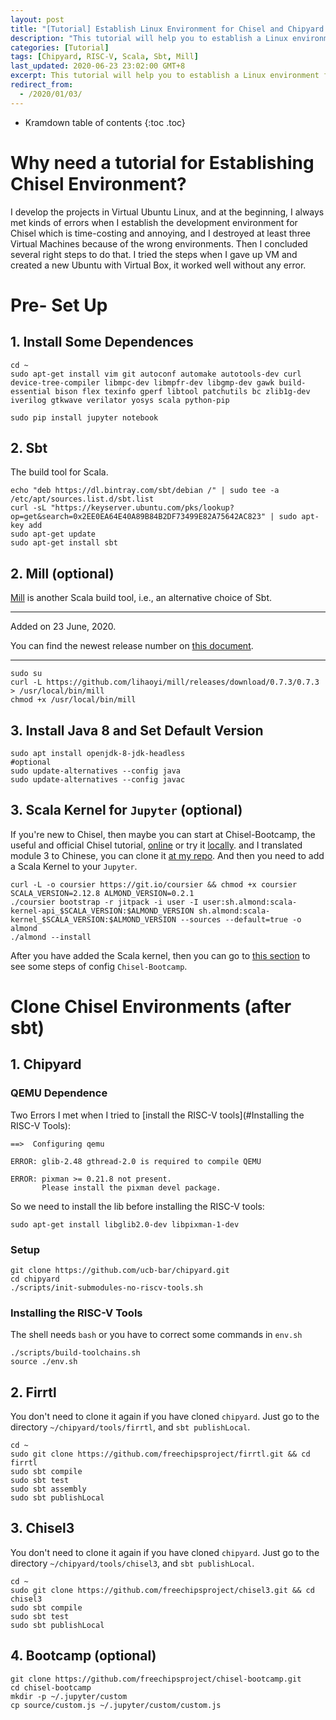 ```yaml
---
layout: post
title: "[Tutorial] Establish Linux Environment for Chisel and Chipyard Developments"
description: "This tutorial will help you to establish a Linux environment for Chisel and Chipyard development quickly with little error."
categories: [Tutorial]
tags: [Chipyard, RISC-V, Scala, Sbt, Mill]
last_updated: 2020-06-23 23:02:00 GMT+8
excerpt: This tutorial will help you to establish a Linux environment for Chisel and Chipyard development quickly with little error.
redirect_from:
  - /2020/01/03/
---
```


* Kramdown table of contents
{:toc .toc}
# Why need a tutorial for Establishing Chisel Environment?

I develop the projects in Virtual Ubuntu Linux, and at the beginning, I always met kinds of errors when I establish the development environment for Chisel which is time-costing and annoying, and I destroyed at least three Virtual Machines because of the wrong environments. Then I concluded several right steps to do that. I tried the steps when I gave up VM and created a new Ubuntu with Virtual Box, it worked well without any error.

# Pre- Set Up

## 1. Install Some Dependences

```shell
cd ~
sudo apt-get install vim git autoconf automake autotools-dev curl device-tree-compiler libmpc-dev libmpfr-dev libgmp-dev gawk build-essential bison flex texinfo gperf libtool patchutils bc zlib1g-dev iverilog gtkwave verilator yosys scala python-pip

sudo pip install jupyter notebook
```

## 2. Sbt

The build tool for Scala.

```shell
echo "deb https://dl.bintray.com/sbt/debian /" | sudo tee -a /etc/apt/sources.list.d/sbt.list
curl -sL "https://keyserver.ubuntu.com/pks/lookup?op=get&search=0x2EE0EA64E40A89B84B2DF73499E82A75642AC823" | sudo apt-key add
sudo apt-get update
sudo apt-get install sbt
```

## 2. Mill (optional)

[Mill](https://github.com/lihaoyi/mill) is another Scala build tool, i.e., an alternative choice of Sbt.

------

Added on 23 June, 2020.

You can find the newest release number on [this document](http://www.lihaoyi.com/mill/#manual).

------

```shell
sudo su
curl -L https://github.com/lihaoyi/mill/releases/download/0.7.3/0.7.3 > /usr/local/bin/mill
chmod +x /usr/local/bin/mill
```

## 3. Install Java 8 and Set Default Version

```shell
sudo apt install openjdk-8-jdk-headless
#optional
sudo update-alternatives --config java
sudo update-alternatives --config javac
```

## 3. Scala Kernel for `Jupyter` (optional)

If you're new to Chisel, then maybe you can start at Chisel-Bootcamp, the useful and official Chisel tutorial, [online](https://mybinder.org/v2/gh/freechipsproject/chisel-bootcamp/master) or try it [locally](https://github.com/freechipsproject/chisel-bootcamp). and I translated module 3 to Chinese, you can clone it [at my repo](https://github.com/SingularityKChen/chisel-bootcamp/tree/zh_cn). And then you need to add a Scala Kernel to your `Jupyter`.

```shell
curl -L -o coursier https://git.io/coursier && chmod +x coursier
SCALA_VERSION=2.12.8 ALMOND_VERSION=0.2.1
./coursier bootstrap -r jitpack -i user -I user:sh.almond:scala-kernel-api_$SCALA_VERSION:$ALMOND_VERSION sh.almond:scala-kernel_$SCALA_VERSION:$ALMOND_VERSION --sources --default=true -o almond
./almond --install
```

After you have added the Scala kernel, then you can go to [this section](#Bootcamp (optional)) to see some steps of config `Chisel-Bootcamp`.

# Clone Chisel Environments (after sbt)

## 1. Chipyard

### QEMU Dependence

Two Errors I met when I tried to [install the RISC-V tools](#Installing the RISC-V Tools):

```shell
==>  Configuring qemu

ERROR: glib-2.48 gthread-2.0 is required to compile QEMU

ERROR: pixman >= 0.21.8 not present.
       Please install the pixman devel package.
```

So we need to install the lib before installing the RISC-V tools:

```shell
sudo apt-get install libglib2.0-dev libpixman-1-dev
```

### Setup

```shell
git clone https://github.com/ucb-bar/chipyard.git
cd chipyard
./scripts/init-submodules-no-riscv-tools.sh
```

### Installing the RISC-V Tools

The shell needs `bash` or you have to correct some commands in `env.sh`
```shell
./scripts/build-toolchains.sh
source ./env.sh
```

## 2. Firrtl

You don't need to clone it again if you have cloned `chipyard`. Just go to the directory `~/chipyard/tools/firrtl`, and `sbt publishLocal`.

```shell
cd ~
sudo git clone https://github.com/freechipsproject/firrtl.git && cd firrtl
sudo sbt compile
sudo sbt test
sudo sbt assembly
sudo sbt publishLocal
```

## 3. Chisel3

You don't need to clone it again if you have cloned `chipyard`. Just go to the directory `~/chipyard/tools/chisel3`, and `sbt publishLocal`.

```shell
cd ~
sudo git clone https://github.com/freechipsproject/chisel3.git && cd chisel3
sudo sbt compile
sudo sbt test
sudo sbt publishLocal
```

## 4. Bootcamp (optional)

```shell
git clone https://github.com/freechipsproject/chisel-bootcamp.git
cd chisel-bootcamp
mkdir -p ~/.jupyter/custom
cp source/custom.js ~/.jupyter/custom/custom.js
```
